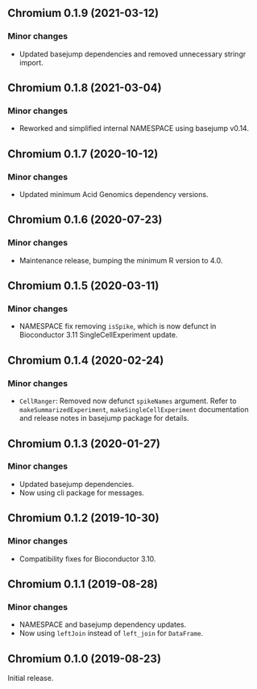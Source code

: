 ## Chromium 0.1.9 (2021-03-12)

### Minor changes

- Updated basejump dependencies and removed unnecessary stringr import.

## Chromium 0.1.8 (2021-03-04)

### Minor changes

- Reworked and simplified internal NAMESPACE using basejump v0.14.

## Chromium 0.1.7 (2020-10-12)

### Minor changes

- Updated minimum Acid Genomics dependency versions.

## Chromium 0.1.6 (2020-07-23)

### Minor changes

- Maintenance release, bumping the minimum R version to 4.0.

## Chromium 0.1.5 (2020-03-11)

### Minor changes

- NAMESPACE fix removing `isSpike`, which is now defunct in Bioconductor 3.11
  SingleCellExperiment update.

## Chromium 0.1.4 (2020-02-24)

### Minor changes

- `CellRanger`: Removed now defunct `spikeNames` argument. Refer to
  `makeSummarizedExperiment`, `makeSingleCellExperiment` documentation and
  release notes in basejump package for details.

## Chromium 0.1.3 (2020-01-27)

### Minor changes

- Updated basejump dependencies.
- Now using cli package for messages.

## Chromium 0.1.2 (2019-10-30)

### Minor changes

- Compatibility fixes for Bioconductor 3.10.

## Chromium 0.1.1 (2019-08-28)

### Minor changes

- NAMESPACE and basejump dependency updates.
- Now using `leftJoin` instead of `left_join` for `DataFrame`.

## Chromium 0.1.0 (2019-08-23)

Initial release.
